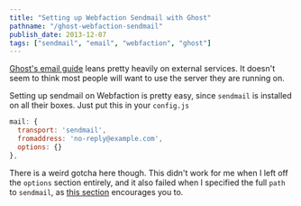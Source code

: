 ```yaml
---
title: "Setting up Webfaction Sendmail with Ghost"
pathname: "/ghost-webfaction-sendmail"
publish_date: 2013-12-07
tags: ["sendmail", "email", "webfaction", "ghost"]
---
```


[Ghost's email guide](http://docs.ghost.org/mail/) leans pretty heavily on external services. It doesn't seem to think most people will want to use the server they are running on.

Setting up sendmail on Webfaction is pretty easy, since `sendmail` is installed on all their boxes. Just put this in your `config.js`

```js
mail: {
  transport: 'sendmail',
  fromaddress: 'no-reply@example.com',
  options: {}
},
```

There is a weird gotcha here though. This didn't work for me when I left off the `options` section entirely, and it also failed when I specified the full `path` to `sendmail`, as [this section](https://github.com/andris9/Nodemailer#setting-up-sendmail) encourages you to.
